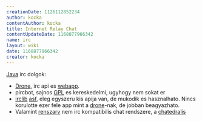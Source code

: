 ```yaml
---
creationDate: 1126112852234 
author: kocka 
contentAuthor: kocka 
title: Internet Relay Chat 
contentUpdateDate: 1168877966342 
name: irc 
layout: wiki 
date: 1168877966342 
creator: kocka 
---
```

[Java](java.html) irc dolgok:

*   [Drone](drone.html), irc api es [webapp](webapp.html).
*   pircbot, sajnos [GPL](GPL.html) es kereskedelmi, ugyhogy nem sokat er
*   [irclib](http://moepii.sourceforge.net) [asf](ASF.html), eleg egyszeru kis apija van, de mukodik es hasznalhato. Nincs korulotte ezer fele app mint a [drone](drone.html)-nak, de jobban beagyazhato.
*   Valamint [renszarv](renszarv.html) nem irc kompatibilis chat rendszere, a [chatedralis](http://www.chatedralis.hu/)




